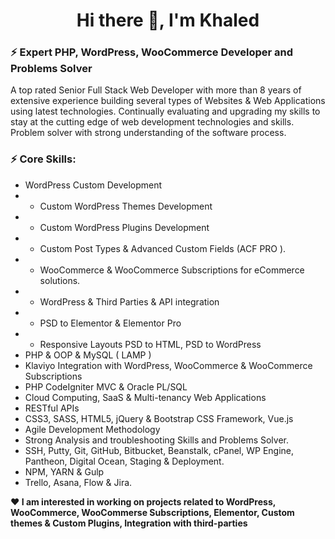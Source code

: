<h1 align="center">Hi there 👋, I'm Khaled</h1>
<h3>⚡ Expert PHP, WordPress, WooCommerce Developer and Problems Solver</h3>
<p>
A top rated Senior Full Stack Web Developer with more than 8 years of extensive experience building several types of Websites & Web Applications using latest technologies. Continually evaluating and upgrading my skills to stay at the cutting edge of web development technologies and skills. Problem solver with strong understanding of the software process.
</p>

<h3>⚡ Core Skills:</h3>

- WordPress Custom Development
 - - Custom WordPress Themes Development
 - - Custom WordPress Plugins Development
 - - Custom Post Types & Advanced Custom Fields (ACF PRO ).
 - - WooCommerce & WooCommerce Subscriptions for eCommerce solutions.
 - - WordPress & Third Parties & API integration
 - - PSD to Elementor & Elementor Pro
 - - Responsive Layouts PSD to HTML, PSD to WordPress
- PHP & OOP & MySQL ( LAMP )
- Klaviyo Integration with WordPress, WooCommerce & WooCommerce Subscriptions
- PHP CodeIgniter MVC & Oracle PL/SQL
- Cloud Computing, SaaS & Multi-tenancy Web Applications
- RESTful APIs
- CSS3, SASS, HTML5, jQuery & Bootstrap CSS Framework, Vue.js
- Agile Development Methodology
- Strong Analysis and troubleshooting Skills and Problems Solver.
- SSH, Putty, Git, GitHub, Bitbucket, Beanstalk, cPanel, WP Engine, Pantheon, Digital Ocean, Staging & Deployment.
- NPM, YARN & Gulp
- Trello, Asana, Flow & Jira.

**❤️ I am interested in working on projects related to WordPress, WooCommerce, WooCommerse Subscriptions, Elementor, Custom themes & Custom Plugins, Integration with third-parties**

<!--
**EngKhaledB/EngKhaledB** is a ✨ _special_ ✨ repository because its `README.md` (this file) appears on your GitHub profile.

Here are some ideas to get you started:

- 🔭 I’m currently working on ...
- 🌱 I’m currently learning ...
- 👯 I’m looking to collaborate on ...
- 🤔 I’m looking for help with ...
- 💬 Ask me about ...
- 📫 How to reach me: ...
- 😄 Pronouns: ...
- ⚡ Fun fact: ...
-->
